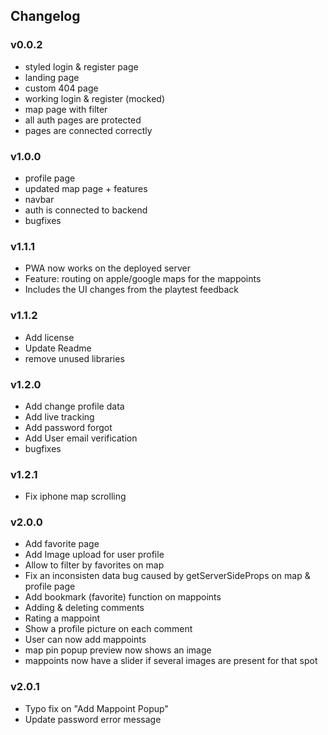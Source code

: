 ## Changelog
### v0.0.2
- styled login & register page
- landing page
- custom 404 page
- working login & register (mocked)
- map page with filter
- all auth pages are protected
- pages are connected correctly

### v1.0.0
- profile page
- updated map page + features
- navbar
- auth is connected to backend
- bugfixes

### v1.1.1
- PWA now works on the deployed server
- Feature: routing on apple/google maps for the mappoints
- Includes the UI changes from the playtest feedback

### v1.1.2
- Add license
- Update Readme
- remove unused libraries

### v1.2.0
- Add change profile data
- Add live tracking
- Add password forgot
- Add User email verification
- bugfixes

### v1.2.1
- Fix iphone map scrolling

### v2.0.0
- Add favorite page
- Add Image upload for user profile
- Allow to filter by favorites on map
- Fix an inconsisten data bug caused by getServerSideProps on map & profile page
- Add bookmark (favorite) function on mappoints
- Adding & deleting comments
- Rating a mappoint
- Show a profile picture on each comment
- User can now add mappoints
- map pin popup preview now shows an image
- mappoints now have a slider if several images are present for that spot

### v2.0.1
- Typo fix on "Add Mappoint Popup"
- Update password error message
